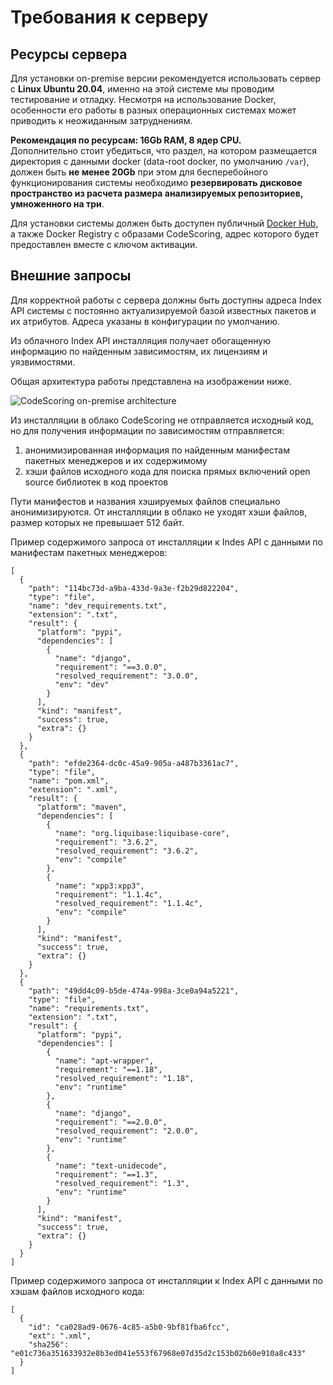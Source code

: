 # Требования к серверу

## Ресурсы сервера

Для установки on-premise версии рекомендуется использовать сервер с **Linux Ubuntu 20.04**, именно на этой системе мы проводим тестирование и отладку. Несмотря на использование Docker, особенности его работы в разных операционных системах может приводить к неожиданным затруднениям.

**Рекомендация по ресурсам: 16Gb RAM, 8 ядер CPU.**   
Дополнительно стоит убедиться, что раздел, на котором размещается директория с данными docker (data-root docker, по умолчанию `/var`), должен быть **не менее 20Gb** при этом для бесперебойного функционирования системы необходимо **резервировать дисковое пространство из расчета размера анализируемых репозиториев, умноженного на три**.

Для установки системы должен быть доступен публичный [Docker Hub](https://hub.docker.com/), а также Docker Registry с образами CodeScoring, адрес которого будет предоставлен вместе с ключом активации.

## Внешние запросы

Для корректной работы с сервера должны быть доступны адреса Index API системы с постоянно актуализируемой базой известных пакетов и их атрибутов. Адреса указаны в конфигурации по умолчанию.

Из облачного Index API инсталляция получает обогащенную информацию по найденным зависимостям, их лицензиям и уязвимостями.

Общая архитектура работы представлена на изображении ниже.

![CodeScoring on-premise architecture](/assets/img/on-premise-architechture.png)

Из инсталляции в облако CodeScoring не отправляется исходный код, но для получения информации по зависимостям отправляется:

1. анонимизированная информация по найденным манифестам пакетных менеджеров и их содержимому
2. хэши файлов исходного кода для поиска прямых включений open source библиотек в код проектов

Пути манифестов и названия хэшируемых файлов специально анонимизируются. От инсталляции в облако не уходят хэши файлов, размер которых не превышает 512 байт.

Пример содержимого запроса от инсталляции к Indes API с данными по манифестам пакетных менеджеров:


```
[
  {
    "path": "114bc73d-a9ba-433d-9a3e-f2b29d822204",
    "type": "file",
    "name": "dev_requirements.txt",
    "extension": ".txt",
    "result": {
      "platform": "pypi",
      "dependencies": [
        {
          "name": "django",
          "requirement": "==3.0.0",
          "resolved_requirement": "3.0.0",
          "env": "dev"
        }
      ],
      "kind": "manifest",
      "success": true,
      "extra": {}
    }
  },
  {
    "path": "efde2364-dc0c-45a9-905a-a487b3361ac7",
    "type": "file",
    "name": "pom.xml",
    "extension": ".xml",
    "result": {
      "platform": "maven",
      "dependencies": [
        {
          "name": "org.liquibase:liquibase-core",
          "requirement": "3.6.2",
          "resolved_requirement": "3.6.2",
          "env": "compile"
        },
        {
          "name": "xpp3:xpp3",
          "requirement": "1.1.4c",
          "resolved_requirement": "1.1.4c",
          "env": "compile"
        }
      ],
      "kind": "manifest",
      "success": true,
      "extra": {}
    }
  },
  {
    "path": "49dd4c09-b5de-474a-998a-3ce0a94a5221",
    "type": "file",
    "name": "requirements.txt",
    "extension": ".txt",
    "result": {
      "platform": "pypi",
      "dependencies": [
        {
          "name": "apt-wrapper",
          "requirement": "==1.18",
          "resolved_requirement": "1.18",
          "env": "runtime"
        },
        {
          "name": "django",
          "requirement": "==2.0.0",
          "resolved_requirement": "2.0.0",
          "env": "runtime"
        },
        {
          "name": "text-unidecode",
          "requirement": "==1.3",
          "resolved_requirement": "1.3",
          "env": "runtime"
        }
      ],
      "kind": "manifest",
      "success": true,
      "extra": {}
    }
  }
]
```

Пример содержимого запроса от инсталляции к Index API с данными по хэшам файлов исходного кода:


```
[
  {
    "id": "ca028ad9-0676-4c85-a5b0-9bf81fba6fcc",
    "ext": ".xml",
    "sha256": "e01c736a351633932e8b3ed041e553f67968e07d35d2c153b02b60e910a8c433"
  }
]
```

